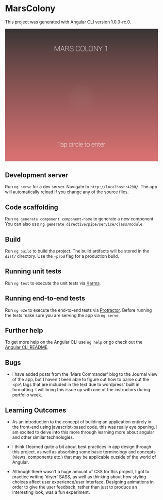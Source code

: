 # MarsColony

This project was generated with [Angular CLI](https://github.com/angular/angular-cli) version 1.0.0-rc.0.

![Alt text](/src/assets/images/screen-shot.png?raw=true "Optional Title")

## Development server
Run `ng serve` for a dev server. Navigate to `http://localhost:4200/`. The app will automatically reload if you change any of the source files.

## Code scaffolding

Run `ng generate component component-name` to generate a new component. You can also use `ng generate directive/pipe/service/class/module`.

## Build

Run `ng build` to build the project. The build artifacts will be stored in the `dist/` directory. Use the `-prod` flag for a production build.

## Running unit tests

Run `ng test` to execute the unit tests via [Karma](https://karma-runner.github.io).

## Running end-to-end tests

Run `ng e2e` to execute the end-to-end tests via [Protractor](http://www.protractortest.org/).
Before running the tests make sure you are serving the app via `ng serve`.

## Further help

To get more help on the Angular CLI use `ng help` or go check out the [Angular CLI README](https://github.com/angular/angular-cli/blob/master/README.md).

## Bugs

* I have added posts from the 'Mars Commander' blog to the Journal view of the app, but I haven't been able to figure out how to parse out the \<p>\ tags that are included in the text due to wordpress' built in formatting. I will bring this issue up with one of the instructors during portfolio week.

## Learning Outcomes

* As an introduction to the concept of building an application entirely in the front-end using javascript-based code, this was really eye opening. I am excited to delve into this more through learning more about angular and other similar technologies.

* I think I learned quite a bit about best practices in app design through this project, as well as absorbing some basic terminology and concepts (views, components etc.) that may be applicable outside of the world of Angular.

* Although there wasn't a huge amount of CSS for this project, I got to practice writing 'dryer' SASS, as well as thinking about how styling choices affect user experience/user interface. Designing animations in order to give the user feedback, rather than just to produce an interesting look, was a fun experiment.




